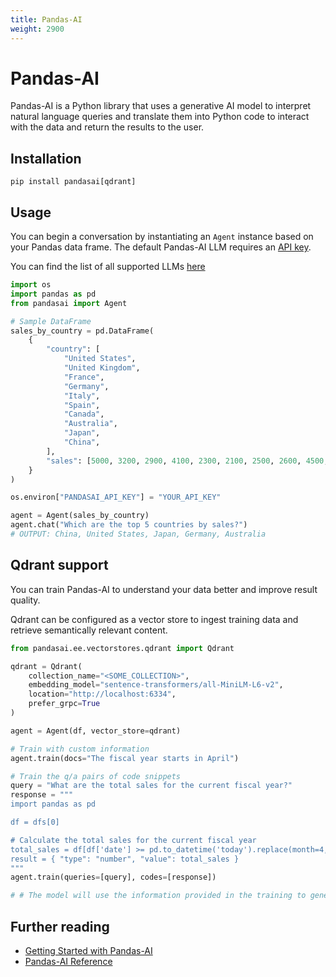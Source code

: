```yaml
---
title: Pandas-AI
weight: 2900
---
```


# Pandas-AI

Pandas-AI is a Python library that uses a generative AI model to interpret natural language queries and translate them into Python code to interact with the data and return the results to the user.

## Installation

```console
pip install pandasai[qdrant]
```

## Usage

You can begin a conversation by instantiating an `Agent` instance based on your Pandas data frame. The default Pandas-AI LLM requires an [API key](https://pandabi.ai.).

You can find the list of all supported LLMs [here](https://docs.pandas-ai.com/en/latest/LLMs/llms/)

```python
import os
import pandas as pd
from pandasai import Agent

# Sample DataFrame
sales_by_country = pd.DataFrame(
    {
        "country": [
            "United States",
            "United Kingdom",
            "France",
            "Germany",
            "Italy",
            "Spain",
            "Canada",
            "Australia",
            "Japan",
            "China",
        ],
        "sales": [5000, 3200, 2900, 4100, 2300, 2100, 2500, 2600, 4500, 7000],
    }
)

os.environ["PANDASAI_API_KEY"] = "YOUR_API_KEY"

agent = Agent(sales_by_country)
agent.chat("Which are the top 5 countries by sales?")
# OUTPUT: China, United States, Japan, Germany, Australia
```

## Qdrant support

You can train Pandas-AI to understand your data better and improve result quality.

Qdrant can be configured as a vector store to ingest training data and retrieve semantically relevant content.

```python
from pandasai.ee.vectorstores.qdrant import Qdrant

qdrant = Qdrant(
    collection_name="<SOME_COLLECTION>",
    embedding_model="sentence-transformers/all-MiniLM-L6-v2",
    location="http://localhost:6334",
    prefer_grpc=True
)

agent = Agent(df, vector_store=qdrant)

# Train with custom information
agent.train(docs="The fiscal year starts in April")

# Train the q/a pairs of code snippets
query = "What are the total sales for the current fiscal year?"
response = """
import pandas as pd

df = dfs[0]

# Calculate the total sales for the current fiscal year
total_sales = df[df['date'] >= pd.to_datetime('today').replace(month=4, day=1)]['sales'].sum()
result = { "type": "number", "value": total_sales }
"""
agent.train(queries=[query], codes=[response])

# # The model will use the information provided in the training to generate a response

```

## Further reading

- [Getting Started with Pandas-AI](https://pandasai-docs.readthedocs.io/en/latest/getting-started/)
- [Pandas-AI Reference](https://pandasai-docs.readthedocs.io/en/latest/)
